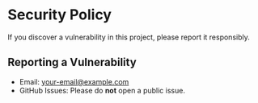 # Security Policy

If you discover a vulnerability in this project, please report it responsibly.

## Reporting a Vulnerability

- Email: your-email@example.com
- GitHub Issues: Please do **not** open a public issue.
